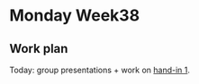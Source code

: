 # Monday Week38

## Work plan


Today: group presentations + work on [hand-in 1](https://github.com/Jilong-Jerome/Evolutionary_Thinking_2022/tree/main/handin_1).
